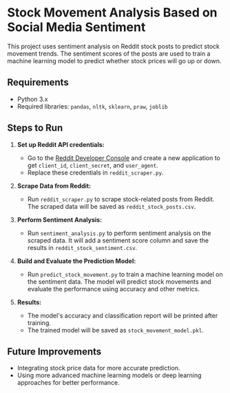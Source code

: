 # Stock Movement Analysis Based on Social Media Sentiment

This project uses sentiment analysis on Reddit stock posts to predict stock movement trends. The sentiment scores of the posts are used to train a machine learning model to predict whether stock prices will go up or down.

## Requirements
- Python 3.x
- Required libraries: `pandas`, `nltk`, `sklearn`, `praw`, `joblib`

## Steps to Run

1. **Set up Reddit API credentials:**
   - Go to the [Reddit Developer Console](https://www.reddit.com/prefs/apps) and create a new application to get `client_id`, `client_secret`, and `user_agent`.
   - Replace these credentials in `reddit_scraper.py`.

2. **Scrape Data from Reddit:**
   - Run `reddit_scraper.py` to scrape stock-related posts from Reddit. The scraped data will be saved as `reddit_stock_posts.csv`.

3. **Perform Sentiment Analysis:**
   - Run `sentiment_analysis.py` to perform sentiment analysis on the scraped data. It will add a sentiment score column and save the results in `reddit_stock_sentiment.csv`.

4. **Build and Evaluate the Prediction Model:**
   - Run `predict_stock_movement.py` to train a machine learning model on the sentiment data. The model will predict stock movements and evaluate the performance using accuracy and other metrics.

5. **Results:**
   - The model's accuracy and classification report will be printed after training.
   - The trained model will be saved as `stock_movement_model.pkl`.

## Future Improvements
- Integrating stock price data for more accurate prediction.
- Using more advanced machine learning models or deep learning approaches for better performance.


